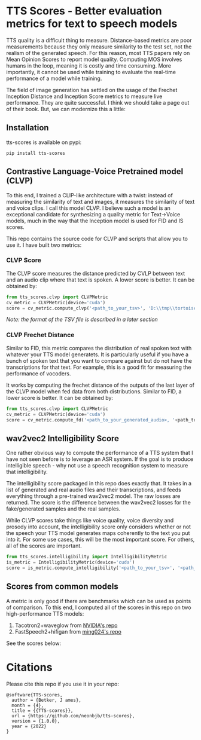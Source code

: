 # TTS Scores - Better evaluation metrics for text to speech models

TTS quality is a difficult thing to measure. Distance-based metrics are poor measurements because they only measure
similarity to the test set, not the realism of the generated speech. For this reason, most TTS papers rely on Mean
Opinion Scores to report model quality. Computing MOS involves humans in the loop, meaning it is costly and time
consuming. More importantly, it cannot be used while training to evaluate the real-time performance of a model while
training.

The field of image generation has settled on the usage of the Frechet Inception Distance and Inception Score metrics
to measure live performance. They are quite successful. I think we should take a page out of their book. But, we can
modernize this a little:

## Installation

tts-scores is available on pypi:
```shell
pip install tts-scores
```

## Contrastive Language-Voice Pretrained model (CLVP)

To this end, I trained a CLIP-like architecture with a twist: instead of measuring the similarity of text and images,
it measures the similarity of text and voice clips. I call this model CLVP. I believe such a model is an exceptional 
candidate for synthesizing a quality metric for Text->Voice models, much in the way that the Inception model is used for
FID and IS scores.

This repo contains the source code for CLVP and scripts that allow you to use it. I have built two metrics:

### CLVP Score

The CLVP score measures the distance predicted by CVLP between text and an audio clip where that text is spoken. A lower
score is better. It can be obtained by:

```python
from tts_scores.clvp import CLVPMetric
cv_metric = CLVPMetric(device='cuda')
score = cv_metric.compute_clvp('<path_to_your_tsv>', 'D:\\tmp\\tortoise-tts-eval\\real')
```

*Note: the format of the TSV file is described in a later section*

### CLVP Frechet Distance

Similar to FID, this metric compares the distribution of real spoken text with whatever your TTS model generatets.
It is particularly useful if you have a bunch of spoken text that you want to compare against but do not have the 
transcriptions for that text. For example, this is a good fit for measuring the performance of vocoders.

It works by computing the frechet distance of the outputs of the last layer of the CLVP model when fed data from
both distributions. Similar to FID, a lower score is better. It can be obtained by:

```python
from tts_scores.clvp import CLVPMetric
cv_metric = CLVPMetric(device='cuda')
score = cv_metric.compute_fd('<path_to_your_generated_audio>, '<path_to_your_real_audio>')
```

## wav2vec2 Intelligibility Score

One rather obvious way to compute the performance of a TTS system that I have not seen before is to leverage an ASR
system. If the goal is to produce intelligible speech - why not use a speech recognition system to measure that
intelligibility.

The intelligibility score packaged in this repo does exactly that. It takes in a list of generated and real audio files
and their transcriptions, and feeds everything through a pre-trained wav2vec2 model. The raw losses are returned. The
score is the difference between the wav2vec2 losses for the fake/generated samples and the real samples.

While CLVP scores take things like voice quality, voice diversity and prosody into account, the intelligibility score
only considers whether or not the speech your TTS model generates maps coherently to the text you put into it. For some
use cases, this will be the most important score. For others, all of the scores are important.

```python
from tts_scores.intelligibility import IntelligibilityMetric
is_metric = IntelligibilityMetric(device='cuda')
score = is_metric.compute_intelligibility('<path_to_your_tsv>', '<path_to_your_real_audio>')
```

## Scores from common models

A metric is only good if there are benchmarks which can be used as points of comparison. To this end, I computed
all of the scores in this repo on two high-performance TTS models:

1. Tacotron2+waveglow from [NVIDIA's repo](https://github.com/NVIDIA/tacotron2)
2. FastSpeech2+hifigan from [ming024's repo](https://github.com/ming024/FastSpeech2)

See the scores below:

# Citations

Please cite this repo if you use it in your repo:

```
@software{TTS-scores,
  author = {Betker, J ames},
  month = {4},
  title = {{TTS-scores}},
  url = {https://github.com/neonbjb/tts-scores},
  version = {1.0.0},
  year = {2022}
}
```